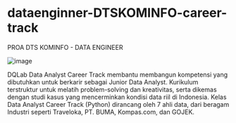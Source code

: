 # dataenginner-DTSKOMINFO-career-track
PROA DTS KOMINFO - DATA ENGINEER

![image](https://user-images.githubusercontent.com/38604611/158108791-d069fabc-c336-4388-8d01-a0ea0bbd0200.png)


DQLab Data Analyst Career Track membantu membangun kompetensi yang dibutuhkan untuk berkarir sebagai Junior Data Analyst. Kurikulum terstruktur untuk melatih problem-solving dan kreativitas, serta dikemas dengan studi kasus yang mencerminkan kondisi data riil di Indonesia. Kelas Data Analyst Career Track (Python) dirancang oleh 7 ahli data, dari beragam Industri seperti Traveloka, PT. BUMA, Kompas.com, dan GOJEK.

